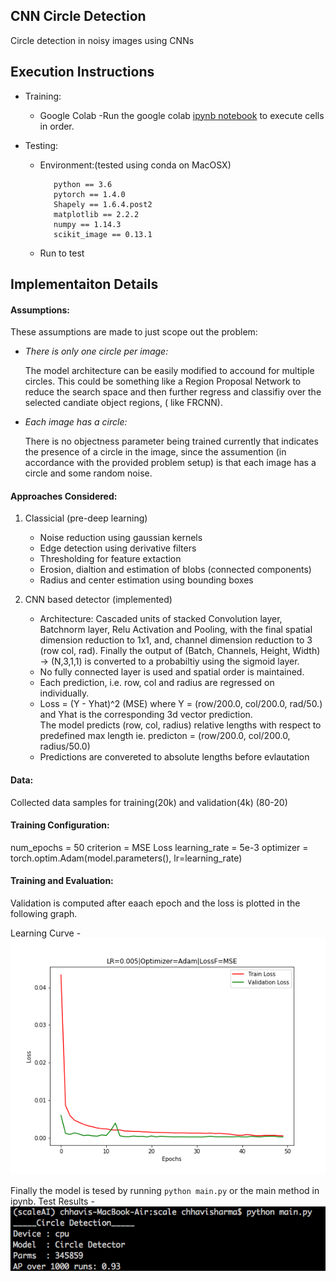 
## CNN Circle Detection
Circle detection in noisy images using CNNs


## Execution Instructions
  - Training:
      - Google Colab 
          -Run the google colab [ipynb notebook](ScaleAI_ChhaviSharma.ipynb) to execute cells in order.

  - Testing:
      - Environment:(tested using conda on MacOSX)
         ```
            python == 3.6
            pytorch == 1.4.0
            Shapely == 1.6.4.post2
            matplotlib == 2.2.2
            numpy == 1.14.3
            scikit_image == 0.13.1
         ```
      - Run <python main.py> to test
    

## Implementaiton Details

#### Assumptions:
These assumptions are made to just scope out the problem:

- *There is only one circle per image:*

  The model architecture can be easily modified to accound for multiple circles. This could be something like a Region Proposal Network to reduce the search space and then further regress and classifiy over the selected candiate object regions, ( like FRCNN).

- *Each image has a circle:*

  There is no objectness parameter being trained currently that indicates the presence of a circle in the image, since the assumention (in accordance with the provided problem setup) is that each image has a circle and some random noise. 
  

#### Approaches Considered:
1. Classicial (pre-deep learning)
    - Noise reduction using gaussian kernels
    - Edge detection using derivative filters
    - Thresholding for feature extaction
    - Erosion, dialtion and estimation of blobs (connected components)
    - Radius and center estimation using bounding boxes
 
2. CNN based detector (implemented)
    - Architecture: Cascaded units of stacked Convolution layer, Batchnorm layer, Relu Activation and Pooling, with the final spatial dimension reduction to 1x1, and, channel dimension reduction to 3 (row col, rad). Finally the output of (Batch, Channels, Height, Width) -> (N,3,1,1) is converted to a probabiltiy using the sigmoid layer.
    - No fully connected layer is used and spatial order is maintained.
    - Each prediction, i.e. row, col and radius are regressed on individually.
    - Loss = (Y - Yhat)^2 (MSE) where Y = (row/200.0, col/200.0, rad/50.) and Yhat is the corresponding 3d vector prediction.        
      The model predicts (row, col, radius) relative lengths with respect to predefined max length
      ie. predicton = (row/200.0, col/200.0, radius/50.0)
    - Predictions are convereted to absolute lengths before evlautation
    
#### Data:
  Collected data samples for training(20k) and validation(4k) (80-20)

#### Training Configuration:
  num_epochs    = 50
  criterion     = MSE Loss 
  learning_rate = 5e-3
  optimizer     = torch.optim.Adam(model.parameters(), lr=learning_rate)

#### Training and Evaluation:
  Validation is computed after eaach epoch and the loss is plotted in the following graph.
  
  Learning Curve -
  ![](LearningCurves_model_mse_20k_5e-3_50epochs.png)
  
  Finally the model is tesed by running ```python main.py``` or the main method in ipynb. 
  Test Results -
  ![](out.png)
    
